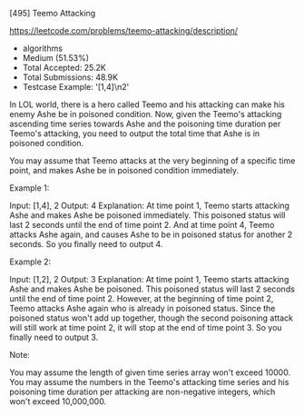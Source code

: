 [495] Teemo Attacking  

https://leetcode.com/problems/teemo-attacking/description/

* algorithms
* Medium (51.53%)
* Total Accepted:    25.2K
* Total Submissions: 48.9K
* Testcase Example:  '[1,4]\n2'


In LOL world, there is a hero called Teemo and his attacking can make his enemy Ashe be in poisoned condition. Now, given the Teemo's attacking ascending time series towards Ashe and the poisoning time duration per Teemo's attacking, you need to output the total time that Ashe is in poisoned condition.


You may assume that Teemo attacks at the very beginning of a specific time point, and makes Ashe be in poisoned condition immediately.

Example 1:

Input: [1,4], 2
Output: 4
Explanation: At time point 1, Teemo starts attacking Ashe and makes Ashe be poisoned immediately. This poisoned status will last 2 seconds until the end of time point 2. And at time point 4, Teemo attacks Ashe again, and causes Ashe to be in poisoned status for another 2 seconds. So you finally need to output 4.




Example 2:

Input: [1,2], 2
Output: 3
Explanation: At time point 1, Teemo starts attacking Ashe and makes Ashe be poisoned. This poisoned status will last 2 seconds until the end of time point 2. However, at the beginning of time point 2, Teemo attacks Ashe again who is already in poisoned status. Since the poisoned status won't add up together, though the second poisoning attack will still work at time point 2, it will stop at the end of time point 3. So you finally need to output 3.




Note:

You may assume the length of given time series array won't exceed 10000.
You may assume the numbers in the Teemo's attacking time series and his poisoning time duration per attacking are non-negative integers, which won't exceed 10,000,000.


